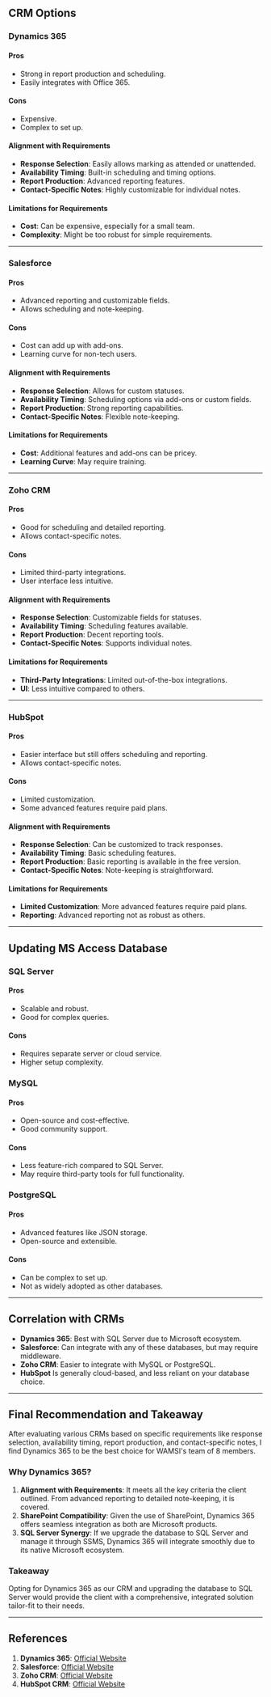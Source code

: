 ## CRM Options

### Dynamics 365
#### Pros
- Strong in report production and scheduling.
- Easily integrates with Office 365.

#### Cons
- Expensive.
- Complex to set up.

#### Alignment with Requirements
- **Response Selection**: Easily allows marking as attended or unattended.
- **Availability Timing**: Built-in scheduling and timing options.
- **Report Production**: Advanced reporting features.
- **Contact-Specific Notes**: Highly customizable for individual notes.

#### Limitations for Requirements
- **Cost**: Can be expensive, especially for a small team.
- **Complexity**: Might be too robust for simple requirements.

---

### Salesforce
#### Pros
- Advanced reporting and customizable fields.
- Allows scheduling and note-keeping.

#### Cons
- Cost can add up with add-ons.
- Learning curve for non-tech users.

#### Alignment with Requirements
- **Response Selection**: Allows for custom statuses.
- **Availability Timing**: Scheduling options via add-ons or custom fields.
- **Report Production**: Strong reporting capabilities.
- **Contact-Specific Notes**: Flexible note-keeping.

#### Limitations for Requirements
- **Cost**: Additional features and add-ons can be pricey.
- **Learning Curve**: May require training.

---

### Zoho CRM
#### Pros
- Good for scheduling and detailed reporting.
- Allows contact-specific notes.

#### Cons
- Limited third-party integrations.
- User interface less intuitive.

#### Alignment with Requirements
- **Response Selection**: Customizable fields for statuses.
- **Availability Timing**: Scheduling features available.
- **Report Production**: Decent reporting tools.
- **Contact-Specific Notes**: Supports individual notes.

#### Limitations for Requirements
- **Third-Party Integrations**: Limited out-of-the-box integrations.
- **UI**: Less intuitive compared to others.

---

### HubSpot
#### Pros
- Easier interface but still offers scheduling and reporting.
- Allows contact-specific notes.

#### Cons
- Limited customization.
- Some advanced features require paid plans.

#### Alignment with Requirements
- **Response Selection**: Can be customized to track responses.
- **Availability Timing**: Basic scheduling features.
- **Report Production**: Basic reporting is available in the free version.
- **Contact-Specific Notes**: Note-keeping is straightforward.

#### Limitations for Requirements
- **Limited Customization**: More advanced features require paid plans.
- **Reporting**: Advanced reporting not as robust as others.

---
## Updating MS Access Database

### SQL Server
#### Pros
- Scalable and robust.
- Good for complex queries.

#### Cons
- Requires separate server or cloud service.
- Higher setup complexity.

### MySQL
#### Pros
- Open-source and cost-effective.
- Good community support.

#### Cons
- Less feature-rich compared to SQL Server.
- May require third-party tools for full functionality.

### PostgreSQL
#### Pros
- Advanced features like JSON storage.
- Open-source and extensible.

#### Cons
- Can be complex to set up.
- Not as widely adopted as other databases.

---

## Correlation with CRMs

- **Dynamics 365**: Best with SQL Server due to Microsoft ecosystem.
- **Salesforce**: Can integrate with any of these databases, but may require middleware.
- **Zoho CRM**: Easier to integrate with MySQL or PostgreSQL.
- **HubSpot** Is generally cloud-based, and less reliant on your database choice.

---

## Final Recommendation and Takeaway

After evaluating various CRMs based on specific requirements like response selection, availability timing, report production, and contact-specific notes, I find Dynamics 365 to be the best choice for WAMSI's team of 8 members. 

### Why Dynamics 365?

1. **Alignment with Requirements**: It meets all the key criteria the client outlined. From advanced reporting to detailed note-keeping, it is covered.
2. **SharePoint Compatibility**: Given the use of SharePoint, Dynamics 365 offers seamless integration as both are Microsoft products.
3. **SQL Server Synergy**: If we upgrade the database to SQL Server and manage it through SSMS, Dynamics 365 will integrate smoothly due to its native Microsoft ecosystem.

### Takeaway

Opting for Dynamics 365 as our CRM and upgrading the database to SQL Server would provide the client with a comprehensive, integrated solution tailor-fit to their needs.

---

## References

1. **Dynamics 365**: [Official Website](https://dynamics.microsoft.com/en-us/)
2. **Salesforce**: [Official Website](https://www.salesforce.com/)
3. **Zoho CRM**: [Official Website](https://www.zoho.com/crm/)
4. **HubSpot CRM**: [Official Website](https://www.hubspot.com/products/crm)
